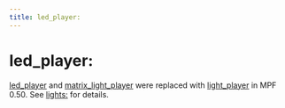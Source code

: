 ```yaml
---
title: led_player:
---
```


# led_player:


[led_player](#) and [matrix_light_player](#) were
replaced with [light_player](light_player.md) in MPF 0.50. See [lights:](lights.md) for details.

